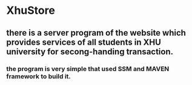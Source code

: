 # XhuStore
## there is a server program of the website which provides services of all students in XHU university for secong-handing transaction.
### the program is very simple that used SSM and MAVEN framework to build it.
